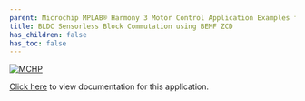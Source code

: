 ```yaml
---
parent: Microchip MPLAB® Harmony 3 Motor Control Application Examples for SAM C2x family
title: BLDC Sensorless Block Commutation using BEMF ZCD 
has_children: false
has_toc: false
---
```


[![MCHP](https://www.microchip.com/ResourcePackages/Microchip/assets/dist/images/logo.png)](https://www.microchip.com)

[Click here](https://onlinedocs.microchip.com/v2/keyword-lookup?keyword=MC_APPS_PIC32CM_MC_BLDC_BC_SENSORLESS&redirect=true) to view documentation for this application.